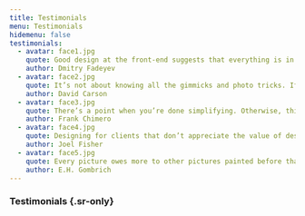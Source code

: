 ```yaml
---
title: Testimonials
menu: Testimonials
hidemenu: false
testimonials:
  - avatar: face1.jpg
    quote: Good design at the front-end suggests that everything is in order at the back-end, whether or not that is the case.
    author: Dmitry Fadeyev
  - avatar: face2.jpg
    quote: It’s not about knowing all the gimmicks and photo tricks. If you haven’t got the eye, no program will give it to you.
    author: David Carson
  - avatar: face3.jpg
    quote: There’s a point when you’re done simplifying. Otherwise, things get really complicated.
    author: Frank Chimero     
  - avatar: face4.jpg
    quote: Designing for clients that don’t appreciate the value of design is like buying new tires for a rental car.
    author: Joel Fisher  
  - avatar: face5.jpg
    quote: Every picture owes more to other pictures painted before than it owes to nature.
    author: E.H. Gombrich  
---
```

### Testimonials {.sr-only}
